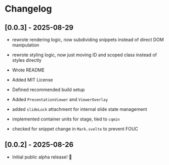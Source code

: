 # Changelog

## [0.0.3] - 2025-08-29

- rewrote rendering logic, now subdividing snippets instead of direct DOM manipulation
- rewrote styling logic, now just moving ID and scoped class instead of styles directly

- Wrote README
- Added MIT License
- Defined recommended build setup

- Added `PresentationViewer` and `ViewerOverlay`
- added `slideLock` attachment for internal slide state management
- implemented container units for stage, tied to `cqmin`
- checked for snippet change in `Mark.svelte` to prevent FOUC

## [0.0.2] - 2025-08-26

- Initial public alpha release! 🎉
